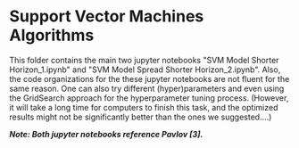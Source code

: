 # Support Vector Machines Algorithms

This folder contains the main two jupyter notebooks "SVM Model Shorter Horizon_1.ipynb" and "SVM Model Spread Shorter Horizon_2.ipynb".
Also, the code organizations for the these jupyter notebooks are not fluent for the same reason. One can also try different (hyper)parameters and even
using the GridSearch approach for the hyperparameter tuning process. (However, it will take a long time for computers to finish this task, and the optimized results might not be significantly better than the ones we suggested....)

***Note: Both jupyter notebooks reference Pavlov [3].***


